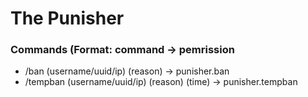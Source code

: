 # The Punisher

### Commands (Format: command -> pemrission
- /ban (username/uuid/ip) (reason) -> punisher.ban
- /tempban (username/uuid/ip) (reason) (time) -> punisher.tempban
